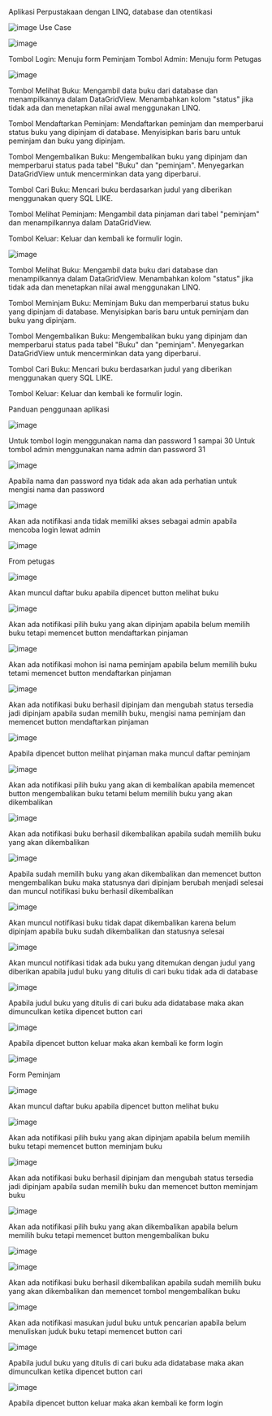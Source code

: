 Aplikasi Perpustakaan dengan LINQ, database dan otentikasi 

![image](https://github.com/itakrisna/Aplikasi-Perpustakaan-.NET-Visual-Studio/assets/152336076/e53dc132-a0d8-402d-84db-1dc53e6f3863)
Use Case

![image](https://github.com/itakrisna/Aplikasi-Perpustakaan-.NET-Visual-Studio/assets/152336076/4e0eeec8-25fe-4028-992b-824c5d462a8d)

Tombol  Login: Menuju form Peminjam
Tombol  Admin: Menuju form Petugas
 
 ![image](https://github.com/itakrisna/Aplikasi-Perpustakaan-.NET-Visual-Studio/assets/152336076/4f1146c6-47ae-4ff9-b5e6-0699c5f93ed0)

Tombol Melihat Buku: Mengambil data buku dari database dan menampilkannya dalam DataGridView. Menambahkan kolom "status" jika tidak ada dan menetapkan nilai awal menggunakan LINQ. 

Tombol Mendaftarkan Peminjam: Mendaftarkan peminjam dan memperbarui status buku yang dipinjam di database. Menyisipkan baris baru untuk peminjam dan buku yang dipinjam. 

Tombol Mengembalikan Buku: Mengembalikan buku yang dipinjam dan memperbarui status pada tabel "Buku" dan "peminjam". Menyegarkan DataGridView untuk mencerminkan data yang diperbarui. 

Tombol Cari Buku: Mencari buku berdasarkan judul yang diberikan menggunakan query SQL LIKE. 

Tombol Melihat Peminjam: Mengambil data pinjaman dari tabel "peminjam" dan menampilkannya dalam DataGridView. 

Tombol Keluar: Keluar dan kembali ke formulir login. 

![image](https://github.com/itakrisna/Aplikasi-Perpustakaan-.NET-Visual-Studio/assets/152336076/c92f63e0-5710-497e-90b3-91896dc901cf)

Tombol Melihat Buku: Mengambil data buku dari database dan menampilkannya dalam DataGridView. Menambahkan kolom "status" jika tidak ada dan menetapkan nilai awal menggunakan LINQ. 

Tombol Meminjam Buku:  Meminjam Buku dan memperbarui status buku yang dipinjam di database. Menyisipkan baris baru untuk peminjam dan buku yang dipinjam. 

Tombol Mengembalikan Buku: Mengembalikan buku yang dipinjam dan memperbarui status pada tabel "Buku" dan "peminjam". Menyegarkan DataGridView untuk mencerminkan data yang diperbarui. 

Tombol Cari Buku: Mencari buku berdasarkan judul yang diberikan menggunakan query SQL LIKE. 

Tombol Keluar: Keluar dan kembali ke formulir login. 

Panduan penggunaan aplikasi
 
 ![image](https://github.com/itakrisna/Aplikasi-Perpustakaan-.NET-Visual-Studio/assets/152336076/3a83561f-ff14-4eb2-b666-0701d71840ad)

Untuk tombol login menggunakan nama dan password 1 sampai 30 
Untuk tombol admin menggunakan nama admin dan password 31 

![image](https://github.com/itakrisna/Aplikasi-Perpustakaan-.NET-Visual-Studio/assets/152336076/61e3b8c3-3c9a-44cd-8d94-5ae2a4c1f25e)

Apabila nama dan password nya tidak ada akan ada perhatian untuk mengisi nama dan password

![image](https://github.com/itakrisna/Aplikasi-Perpustakaan-.NET-Visual-Studio/assets/152336076/23709145-4390-4ad7-aad1-ba8008118da6)

Akan ada notifikasi anda tidak memiliki akses sebagai admin apabila mencoba login lewat admin 

![image](https://github.com/itakrisna/Aplikasi-Perpustakaan-.NET-Visual-Studio/assets/152336076/0a8f92fc-1d15-4023-8dec-d0cad78639d4)

From petugas
 
![image](https://github.com/itakrisna/Aplikasi-Perpustakaan-.NET-Visual-Studio/assets/152336076/0e4ebfe0-44b4-4c5e-b96c-72985322268f)

Akan muncul daftar buku apabila dipencet button melihat buku
 
![image](https://github.com/itakrisna/Aplikasi-Perpustakaan-.NET-Visual-Studio/assets/152336076/8adc0149-7d8f-4496-a1fd-9425cef26e91)

Akan ada notifikasi pilih buku yang akan dipinjam apabila belum memilih buku tetapi memencet button mendaftarkan pinjaman
 
![image](https://github.com/itakrisna/Aplikasi-Perpustakaan-.NET-Visual-Studio/assets/152336076/fab49abc-c404-46d8-851e-b295c895aa59)

Akan ada notifikasi mohon isi nama peminjam apabila belum memilih buku tetami memencet button mendaftarkan pinjaman
 
![image](https://github.com/itakrisna/Aplikasi-Perpustakaan-.NET-Visual-Studio/assets/152336076/3f09885e-3e9c-4081-93e9-a8978f19accf)

Akan ada notifikasi buku berhasil dipinjam dan mengubah status tersedia jadi dipinjam apabila sudan memilih buku, mengisi nama peminjam dan memencet button mendaftarkan pinjaman
 
![image](https://github.com/itakrisna/Aplikasi-Perpustakaan-.NET-Visual-Studio/assets/152336076/67a67255-1bb6-48c8-838b-37395f5677d0)

Apabila dipencet button melihat pinjaman maka muncul daftar peminjam
 
![image](https://github.com/itakrisna/Aplikasi-Perpustakaan-.NET-Visual-Studio/assets/152336076/b8b0cb43-e9de-4da1-a12a-0b3a4a37e8ab)

Akan ada notifikasi  pilih buku yang akan di kembalikan apabila memencet button mengembalikan buku tetami belum memilih buku yang akan dikembalikan
 
![image](https://github.com/itakrisna/Aplikasi-Perpustakaan-.NET-Visual-Studio/assets/152336076/378c42a3-49f5-429b-80fc-f020409ff897)

Akan ada notifikasi buku berhasil dikembalikan apabila sudah memilih buku yang akan dikembalikan
 
![image](https://github.com/itakrisna/Aplikasi-Perpustakaan-.NET-Visual-Studio/assets/152336076/8861ffb2-da61-4a28-9fc0-18d23866bc53)

Apabila sudah memilih buku yang akan dikembalikan dan memencet button mengembalikan buku maka statusnya dari dipinjam berubah menjadi selesai dan muncul notifikasi buku berhasil dikembalikan
 
![image](https://github.com/itakrisna/Aplikasi-Perpustakaan-.NET-Visual-Studio/assets/152336076/4d06bc3c-7f67-4500-a6f8-27d027d4d3f0)

Akan muncul notifikasi buku tidak dapat dikembalikan karena belum dipinjam apabila buku sudah dikembalikan dan statusnya selesai
 
![image](https://github.com/itakrisna/Aplikasi-Perpustakaan-.NET-Visual-Studio/assets/152336076/b55bc822-a40d-4324-bf87-dd426c4e81c8)

Akan muncul notifikasi tidak ada buku yang ditemukan dengan judul yang diberikan apabila judul buku yang ditulis di cari buku tidak ada di database
 
![image](https://github.com/itakrisna/Aplikasi-Perpustakaan-.NET-Visual-Studio/assets/152336076/5c0c5a1a-2d80-465c-9912-73e0df963465)

Apabila judul buku yang ditulis di cari buku ada didatabase maka akan dimunculkan ketika dipencet button cari
 
![image](https://github.com/itakrisna/Aplikasi-Perpustakaan-.NET-Visual-Studio/assets/152336076/68612b10-db34-48d1-b9c8-11a36e3331ac)

Apabila dipencet button keluar maka akan kembali ke form login
 
![image](https://github.com/itakrisna/Aplikasi-Perpustakaan-.NET-Visual-Studio/assets/152336076/370ff019-c038-4158-a51e-14aad97165bd)

Form Peminjam
 
![image](https://github.com/itakrisna/Aplikasi-Perpustakaan-.NET-Visual-Studio/assets/152336076/57106af9-a71f-47d0-9b2b-f937166d6ca8)

Akan muncul daftar buku apabila dipencet button melihat buku

![image](https://github.com/itakrisna/Aplikasi-Perpustakaan-.NET-Visual-Studio/assets/152336076/8b47873c-b78f-48e1-9d93-ea392094c8c1)

Akan ada notifikasi pilih buku yang akan dipinjam apabila belum memilih buku tetapi memencet button meminjam buku

![image](https://github.com/itakrisna/Aplikasi-Perpustakaan-.NET-Visual-Studio/assets/152336076/f655b8be-55fb-47ba-9e90-a1f8aa85842d)

Akan ada notifikasi buku berhasil dipinjam dan mengubah status tersedia jadi dipinjam apabila sudan memilih buku dan memencet button meminjam buku
 
![image](https://github.com/itakrisna/Aplikasi-Perpustakaan-.NET-Visual-Studio/assets/152336076/01e6ee9b-acc2-430b-9d83-987eca6721fb)

Akan ada notifikasi pilih buku yang akan dikembalikan apabila belum memilih buku tetapi memencet button mengembalikan buku
 
![image](https://github.com/itakrisna/Aplikasi-Perpustakaan-.NET-Visual-Studio/assets/152336076/3149c246-55e3-43a8-b701-febabedee167)

![image](https://github.com/itakrisna/Aplikasi-Perpustakaan-.NET-Visual-Studio/assets/152336076/7cb07d43-7b56-4801-a95f-260948b4c233)

Akan ada notifikasi buku berhasil dikembalikan apabila sudah memilih buku yang akan dikembalikan dan memencet tombol mengembalikan buku

![image](https://github.com/itakrisna/Aplikasi-Perpustakaan-.NET-Visual-Studio/assets/152336076/0d195234-e78e-4d32-9fc6-6f3db9bcae9c)

Akan ada notifikasi  masukan judul buku untuk pencarian apabila belum menuliskan juduk buku tetapi memencet button cari

![image](https://github.com/itakrisna/Aplikasi-Perpustakaan-.NET-Visual-Studio/assets/152336076/c7d7630e-7bff-4e38-a047-356ed0ec7a4d)

Apabila judul buku yang ditulis di cari buku ada didatabase maka akan dimunculkan ketika dipencet button cari

![image](https://github.com/itakrisna/Aplikasi-Perpustakaan-.NET-Visual-Studio/assets/152336076/492e9de9-c7df-4cd0-81be-535d931a2bf6)

Apabila dipencet button keluar maka akan kembali ke form login
